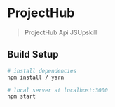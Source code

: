 # ProjectHub

> ProjectHub Api JSUpskill

## Build Setup

``` bash
# install dependencies
npm install / yarn

# local server at localhost:3000
npm start

